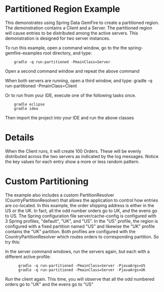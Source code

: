 Partitioned Region Example
==========================

This demonstrates using Spring Data GemFire to create a partitioned region. The demonstration contains a Client and a Server. The partitioned region will cause entries to be distributed among the active servers. This demonstration is designed for two server instances.

To run this example, open a command window, go to the the spring-gemfire-examples root directory, and type:

        gradle -q run-partitioned -PmainClass=Server

Open a second command window and repeat the above command

When both servers are running, open a third window, and type:
        gradle -q run-partitioned -PmainClass=Client

Or to run from your IDE, execute one of the following tasks once.

        gradle eclipse
        gradle idea 

Then import the project into your IDE and run the above classes

# Details

When the Client runs, it will create 100 Orders. These will be evenly distributed across the two servers as indicated by the log messages. Notice the key values for each entry show a more or less random pattern. 

# Custom Partitioning

The example also includes a custom PartitionResolver (CountryPartitionResolver) that allows the application to control how entries are co-located. In this example, the order shipping address is either in the US or the UK. In fact, all the odd number orders go to UK, and the evens go to US. The Spring configuration file server/cache-config is configured with 3 Spring profiles, "default", "UK", and "US". In the "US" profile, the region is configured with a fixed partition named "US" and likewise the "UK" profile contains the "UK" partition. Both profiles are configured with the CountryPartitionResolver which routes orders to corresponding partition. So try this:

In the server command windows, run the servers again, but each with a different active profile:

          gradle -q run-partitioned -PmainClass=Server -PjavaArgs=US
          gradle -q run-partitioned -PmainClass=Server -PjavaArgs=UK

Run the client again. This time, you will observe that all the odd numbered orders go to "UK" and the evens go to "US"
